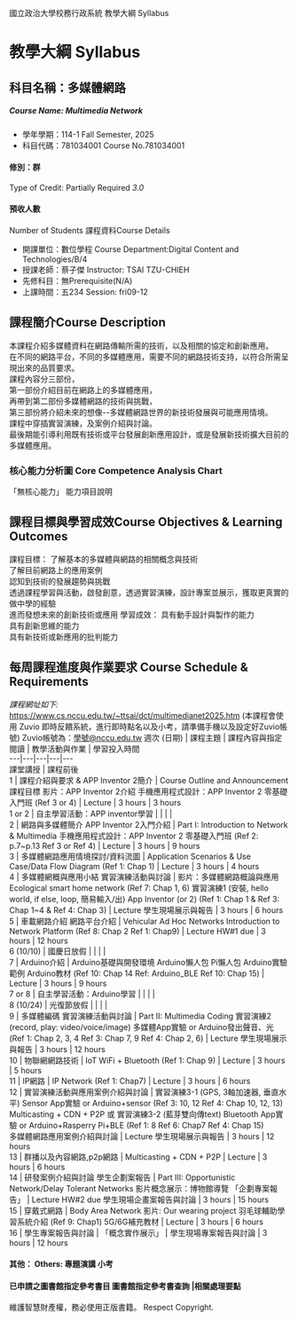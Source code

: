 國立政治大學校務行政系統 教學大綱 Syllabus
# 教學大綱 Syllabus
##  科目名稱：多媒體網路
#####  Course Name: Multimedia Network
  * 學年學期：114-1 Fall Semester, 2025 
  * 科目代碼：781034001 Course No.781034001
#### 修別：群
Type of Credit: Partially Required 
_3.0_
#### 預收人數
Number of Students
課程資料Course Details
  * 開課單位：數位學程 Course Department:Digital Content and Technologies/B/4 
  * 授課老師：蔡子傑 Instructor: TSAI TZU-CHIEH 
  * 先修科目：無Prerequisite(N/A)
  * 上課時間：五234 Session: fri09-12
##  課程簡介Course Description
本課程介紹多媒體資料在網路傳輸所需的技術，以及相關的協定和創新應用。  
在不同的網路平台，不同的多媒體應用，需要不同的網路技術支持，以符合所需呈現出來的品質要求。  
課程內容分三部份，  
第一部份介紹目前在網路上的多媒體應用，  
再帶到第二部份多媒體網路的技術與挑戰，  
第三部份將介紹未來的想像--多媒體網路世界的新技術發展與可能應用情境。  
課程中穿插實習演練，及案例介紹與討論。  
最後期能引導利用既有技術或平台發展創新應用設計，或是發展新技術擴大目前的多媒體應用。
###  核心能力分析圖 Core Competence Analysis Chart
「無核心能力」 
能力項目說明
##  課程目標與學習成效Course Objectives & Learning Outcomes 
課程目標：
了解基本的多媒體與網路的相關概念與技術  
了解目前網路上的應用案例  
認知到技術的發展趨勢與挑戰  
透過課程學習與活動，啟發創意，透過實習演練，設計專案並展示，獲取更真實的做中學的經驗  
進而發想未來的創新技術或應用
學習成效：
具有動手設計與製作的能力  
具有創新思維的能力  
具有新技術或新應用的批判能力
##  每周課程進度與作業要求 Course Schedule & Requirements
_課程網址如下:_
https://www.cs.nccu.edu.tw/~ttsai/dct/multimedianet2025.htm
(本課程會使用 Zuvio 即時反饋系統，進行即時點名以及小考，請準備手機以及設定好Zuvio帳號)
Zuvio帳號為：學號@nccu.edu.tw
週次 (日期) |  課程主題 |  課程內容與指定閱讀 |  教學活動與作業 |  學習投入時間  
---|---|---|---|---  
課堂講授 |  課程前後  
1 |  課程介紹與要求 & APP Inventor 2簡介 |  Course Outline and Announcement 課程目標  影片：APP Inventor 2介紹 手機應用程式設計：APP Inventor 2 零基礎入門班 (Ref 3 or 4) |  Lecture |  3 hours |  3 hours  
1 or 2 | 自主學習活動：APP inventor學習 |  |  |  |   
2 |  網路與多媒體簡介 APP Inventor 2入門介紹 |  Part I:  Introduction to Network & Multimedia  手機應用程式設計：APP Inventor 2 零基礎入門班 (Ref 2: p.7~p.13 Ref 3 or Ref 4) |  Lecture |  3 hours |  9 hours  
3 |  多媒體網路應用情境探討/資料流圖 |  Application Scenarios & Use Case/Data Flow Diagram (Ref 1: Chap 1) |  Lecture |  3 hours |  4 hours  
4 |  多媒體網概與應用小結 實習演練活動與討論 |  影片：多媒體網路概論與應用  Ecological smart home network (Ref 7: Chap 1, 6) 實習演練1 (安裝, hello world, if else, loop, 簡易輸入/出) App Inventor (or 2) (Ref 1: Chap 1 & Ref 3: Chap 1~4 & Ref 4: Chap 3) |  Lecture 學生現場展示與報告 |  3 hours |  6 hours  
5 |  車載網路介紹 網路平台介紹 |  Vehicular Ad Hoc Networks  Introduction to Network Platform (Ref 8: Chap 2 Ref 1: Chap9) |  Lecture HW#1 due |  3 hours |  12 hours  
6 (10/10) | 國慶日放假 |  |  |  |   
7 |  Arduino介紹 |  Arduino基礎與開發環境 Arduino懶人包 Pi懶人包 Arduino實驗範例 Arduino教材 (Ref 10: Chap 14 Ref: Arduino_BLE  Ref 10: Chap 15) |  Lecture |  3 hours |  9 hours  
7 or 8 | 自主學習活動：Arduino學習 |  |  |  |   
8 (10/24) | 光復節放假 |  |  |  |   
9 |  多媒體編碼 實習演練活動與討論 |  Part II:  Multimedia Coding 實習演練2 (record, play: video/voice/image) 多媒體App實驗 or Arduino發出聲音、光 (Ref 1: Chap 2, 3, 4 Ref 3: Chap 7, 9 Ref 4: Chap 2, 6) |  Lecture 學生現場展示與報告 |  3 hours |  12 hours  
10 |  物聯網網路技術 |  IoT WiFi + Bluetooth  (Ref 1: Chap 9) |  Lecture |  3 hours |  5 hours  
11 | IP網路 |  IP Network (Ref 1: Chap7) | Lecture | 3 hours | 6 hours  
12 |  實習演練活動與應用案例介紹與討論 |  實習演練3-1 (GPS, 3軸加速器, 垂直水平) Sensor App實驗 or Arduino+sensor (Ref 3: 10, 12 Ref 4: Chap 10, 12, 13) Multicasting + CDN + P2P 或 實習演練3-2 (藍芽雙向傳text) Bluetooth App實驗 or Arduino+Rasperry Pi+BLE (Ref 1: 8 Ref 6: Chap7 Ref 4: Chap 15)  
多媒體網路應用案例介紹與討論 |  Lecture 學生現場展示與報告 |  3 hours |  12 hours  
13 |  群播以及內容網路,p2p網路 |  Multicasting + CDN + P2P |  Lecture |  3 hours |  6 hours  
14 |  研發案例介紹與討論 學生企劃案報告 |  Part III:  Opportunistic Network/Delay Tolerant Networks 影片概念展示：博物館導覽 「企劃專案報告」 |  Lecture HW#2 due 學生現場企畫案報告與討論 |  3 hours |  15 hours  
15 |  穿戴式網路 |  Body Area Network  影片: Our wearing project  羽毛球輔助學習系統介紹 (Ref 9: Chap1) 5G/6G補充教材 |  Lecture |  3 hours |  6 hours  
16 | 學生專案報告與討論 | 「概念實作展示」 | 學生現場專案報告與討論 | 3 hours | 12 hours  
####  其他： Others: 專題演講 小考 
####  已申請之圖書館指定參考書目  圖書館指定參考書查詢 |相關處理要點
維護智慧財產權，務必使用正版書籍。 Respect Copyright.